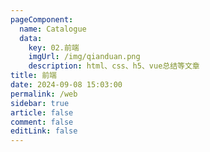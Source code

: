 ```yaml
---
pageComponent: 
  name: Catalogue
  data: 
    key: 02.前端
    imgUrl: /img/qianduan.png
    description: html、css、h5、vue总结等文章
title: 前端
date: 2024-09-08 15:03:00
permalink: /web
sidebar: true
article: false
comment: false
editLink: false
---
```

